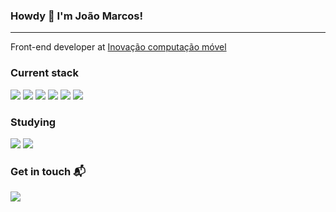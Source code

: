 ### Howdy 👋 I'm João Marcos!
---

Front-end developer at <a href="https://www.inovamobil.com.br">Inovação computação móvel</a>

### Current stack 
<div>
  <img src="https://img.shields.io/badge/Angular-DD0031?style=for-the-badge&logo=angular&logoColor=white"/>
  <img src="https://img.shields.io/badge/Sass-CC6699?style=for-the-badge&logo=sass&logoColor=white"/>  
  <img src="https://img.shields.io/badge/C%23-239120?style=for-the-badge&logo=c-sharp&logoColor=white"/>
  <img src="https://img.shields.io/badge/PostgreSQL-316192?style=for-the-badge&logo=postgresql&logoColor=white"/>
  <img src="https://img.shields.io/badge/MongoDB-4EA94B?style=for-the-badge&logo=mongodb&logoColor=white"/>  
  <img src="https://img.shields.io/badge/Docker-2CA5E0?style=for-the-badge&logo=docker&logoColor=white"/>   
</div>

### Studying
<div>
  <img src="https://img.shields.io/badge/Vue.js-35495E?style=for-the-badge&logo=vue.js&logoColor=4FC08D"/>
  <img src="https://img.shields.io/badge/React-20232A?style=for-the-badge&logo=react&logoColor=61DAFB"/>  
</div>

### Get in touch :mailbox_with_mail:

<a href="https://www.linkedin.com/in/joao-marcos-santos">
    <img src="https://img.shields.io/badge/linkedin-%230077B5.svg?&style=for-the-badge&logo=linkedin&logoColor=white" />
</a>
